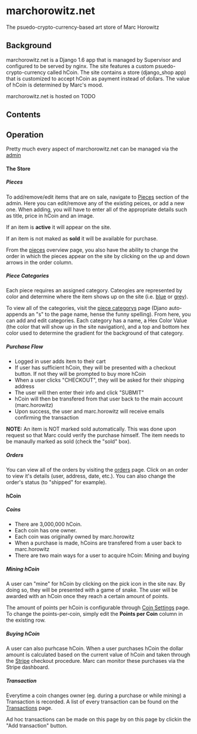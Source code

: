 marchorowitz.net
================

The psuedo-crypto-currency-based art store of Marc Horowitz

## Background

marchorowitz.net is a Django 1.6 app that is managed by Supervisor and configured to be served by nginx. The site features a custom psuedo-crypto-currency called hCoin. The site contains a store (django_shop app) that is customized to accept hCoin as payment instead of dollars. The value of hCoin is determined by Marc's mood.

marchorowitz.net is hosted on TODO

## Contents

## Operation

Pretty much every aspect of marchorowitz.net can be managed via the [admin](https://www.marchorowitz.net/admin/)

#### The Store

##### Pieces

To add/remove/edit items that are on sale, navigate to [Pieces](https://www.marchorowitz.net/admin/project/piece/) section of the admin. Here you can edit/remove any of the existing peices, or add a new one. When adding, you will have to enter all of the appropriate details such as title, price in hCoin and an image. 

If an item is **active** it will appear on the site.

If an item is not maked as **sold** it will be available for purchase.

From the [pieces](https://www.marchorowitz.net/admin/project/piece/) overview page, you also have the ability to change the order in which the pieces appear on the site by clicking on the up and down arrows in the order column.

##### Piece Categories

Each piece requires an assigned category. Cateogies are represented by color and determine where the item shows up on the site (i.e. [blue](https://www.marchorowitz.net/pieces/blue/) or [grey](https://www.marchorowitz.net/pieces/grey/)).

To view all of the categories, visit the [piece categorys](https://www.marchorowitz.net/admin/project/piececategory/) page (Djano auto-appends an "s" to the page name, hense the funny spelling). From here, you can add and edit categories. Each category has a name, a Hex Color Value (the color that will show up in the site navigation), and a top and bottom hex color used to determine the gradient for the background of that category.

##### Purchase Flow

* Logged in user adds item to their cart
* If user has sufficient hCoin, they will be presented with a checkout button. If not they will be prompted to buy more hCoin
* When a user clicks "CHECKOUT", they will be asked for their shipping address
* The user will then enter their info and click "SUBMIT"
* hCoin will then be transfered from that user back to the main account (marc.horowitz)
* Upon success, the user and marc.horowitz will receive emails confirming the transaction

**NOTE:** An item is NOT marked sold automatically. This was done upon request so that Marc could verify the purchase himself. The item needs to be manaully marked as sold (check the "sold" box).

##### Orders

You can view all of the orders by visiting the [orders](https://www.marchorowitz.net/admin/shop/order/) page. Click on an order to view it's details (user, address, date, etc.). You can also change the order's status (to "shipped" for example).

#### hCoin

##### Coins

* There are 3,000,000 hCoin. 
* Each coin has one owner. 
* Each coin was originally owned by marc.horowitz
* When a purchase is made, hCoins are transfered from a user back to marc.horowitz
* There are two main ways for a user to acquire hCoin: Mining and buying

##### Mining hCoin

A user can "mine" for hCoin by clicking on the pick icon in the site nav. By doing so, they will be presented with a game of snake. The user will be awarded with an hCoin once they reach a certain amount of points.

The amount of points per hCoin is configurable through [Coin Settings](https://www.marchorowitz.net/admin/coin/coinsettings/) page. To change the points-per-coin, simply edit the **Points per Coin** column in the existing row.

##### Buying hCoin

A user can also purhcase hCoin. When a user purchases hCoin the dollar amount is calculated based on the current value of hCoin and taken through the [Stripe](https://stripe.com/) checkout procedure. Marc can monitor these purchases via the Stripe dashboard.

##### Transaction

Everytime a coin changes owner (eg. during a purchase or while mining) a Transaction is recorded. A list of every transaction can be found on the [Transactions](https://www.marchorowitz.net/admin/coin/transaction/) page. 

Ad hoc transactions can be made on this page by on this page by clickin the "Add transaction" button.
